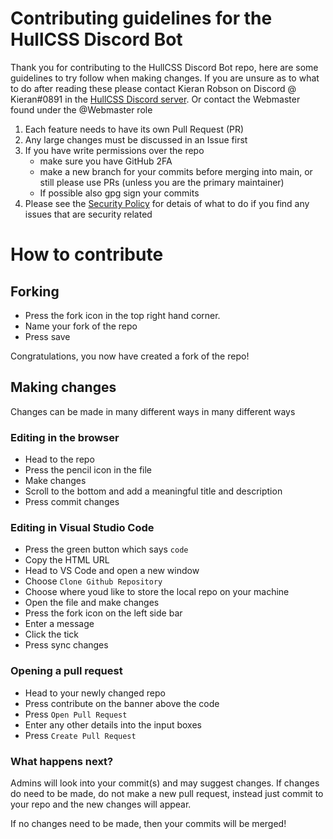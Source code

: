 # Contributing guidelines for the HullCSS Discord Bot
Thank you for contributing to the HullCSS Discord Bot repo, here are some guidelines to try follow when making changes. If you are unsure as to what to do after reading these please contact Kieran Robson on Discord @ Kieran#0891 in the [HullCSS Discord server](https://discord.gg/skEu7mutK6). Or contact the Webmaster found under the @Webmaster role
1. Each feature needs to have its own Pull Request (PR)
2. Any large changes must be discussed in an Issue first
3. If you have write permissions over the repo 
	- make sure you have GitHub 2FA
	- make a new branch for your commits before merging into main, or still please use PRs (unless you are the primary maintainer)
	- If possible also gpg sign your commits
4. Please see the [Security Policy](https://github.com/hullcss/CONTRIBUTING/blob/main/SECURITY.md) for detais of what to do if you find any issues that are security related  

# How to contribute

## Forking
* Press the fork icon in the top right hand corner.
* Name your fork of the repo 
* Press save

Congratulations, you now have created a fork of the repo!

## Making changes
Changes can be made in many different ways in many different ways
### Editing in the browser
 * Head to the repo
 * Press the pencil icon in the file
 * Make changes
 * Scroll to the bottom and add a meaningful title and description
 * Press commit changes

### Editing in Visual Studio Code
* Press the green button which says `code`
* Copy the HTML URL
* Head to VS Code and open a new window
* Choose `Clone Github Repository`
* Choose where youd like to store the local repo on your machine
* Open the file and make changes
* Press the fork icon on the left side bar
* Enter a message
* Click the tick
* Press sync changes

### Opening a pull request 
* Head to your newly changed repo
* Press contribute on the banner above the code
* Press `Open Pull Request`
* Enter any other details into the input boxes
* Press `Create Pull Request`

### What happens next?
Admins will look into your commit(s) and may suggest changes. If changes do need to be made, do not make a new pull request, instead just commit to your repo and the new changes will appear.

If no changes need to be made, then your commits will be merged!


